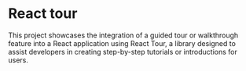 # React tour

This project showcases the integration of a guided tour or walkthrough feature into a React application using React Tour, a library designed to assist developers in creating step-by-step tutorials or introductions for users.